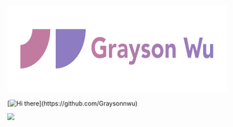 <p align="center">
  <img src="https://raw.githubusercontent.com/graysonnwu/graysonnwu/master/GW.svg" width="600" height="200">
</p>	

[![Hi there](https://readme-typing-svg.herokuapp.com?color=3080ec&vCenter=true&lines=施工中，咚咚咚🪓......;敬请期待.......)](https://github.com/Graysonnwu)

![](https://komarev.com/ghpvc/?username=Graysonnwu&color=C27BA0)

